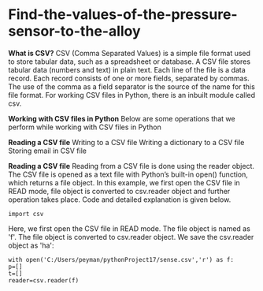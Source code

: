 # Find-the-values-of-the-pressure-sensor-to-the-alloy

**What is CSV?** 
CSV (Comma Separated Values) is a simple file format used to store tabular data, such as a spreadsheet or database. A CSV file stores tabular data (numbers and text) in plain text. Each line of the file is a data record. Each record consists of one or more fields, separated by commas. The use of the comma as a field separator is the source of the name for this file format.
For working CSV files in Python, there is an inbuilt module called csv. 

**Working with CSV files in Python**
Below are some operations that we perform while working with CSV files in Python

**Reading a CSV file**
Writing to a CSV file
Writing a dictionary to a CSV file
Storing email in CSV file

**Reading a CSV file**
Reading from a CSV file is done using the reader object. The CSV file is opened as a text file with Python’s built-in open() function, which returns a file object. In this example, we first open the CSV file in READ mode, file object is converted to csv.reader object and further operation takes place. Code and detailed explanation is given below.

    import csv

Here, we first open the CSV file in READ mode. The file object is named as 'f'. The file object is converted to csv.reader object. We save the csv.reader object as 'ha':

    with open('C:/Users/peyman/pythonProject17/sense.csv','r') as f:
    p=[]
    t=[]
    reader=csv.reader(f)

